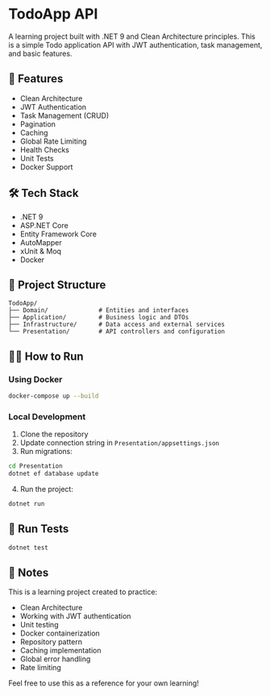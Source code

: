 ﻿# TodoApp API

A learning project built with .NET 9 and Clean Architecture principles. This is a simple Todo application API with JWT authentication, task management, and basic features.

## 🚀 Features

- Clean Architecture
- JWT Authentication
- Task Management (CRUD)
- Pagination
- Caching
- Global Rate Limiting
- Health Checks
- Unit Tests
- Docker Support

## 🛠️ Tech Stack

- .NET 9
- ASP.NET Core
- Entity Framework Core
- AutoMapper
- xUnit & Moq
- Docker

## 📁 Project Structure

```
TodoApp/
├── Domain/              # Entities and interfaces
├── Application/         # Business logic and DTOs
├── Infrastructure/      # Data access and external services
└── Presentation/        # API controllers and configuration
```

## 🏃‍♂️ How to Run

### Using Docker

```bash
docker-compose up --build
```

### Local Development

1. Clone the repository
2. Update connection string in `Presentation/appsettings.json`
3. Run migrations:
```bash
cd Presentation
dotnet ef database update
```
4. Run the project:
```bash
dotnet run
```

## 🧪 Run Tests

```bash
dotnet test
```

## 📝 Notes

This is a learning project created to practice:
- Clean Architecture
- Working with JWT authentication
- Unit testing
- Docker containerization
- Repository pattern
- Caching implementation
- Global error handling
- Rate limiting

Feel free to use this as a reference for your own learning!